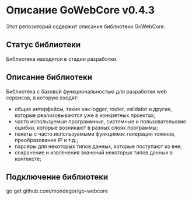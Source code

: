 # Описание GoWebCore v0.4.3
Этот репозиторий содержит описание библиотеки GoWebCore.

## Статус библиотеки
Библиотека находится в стадии разработки.

## Описание библиотеки
Библиотека с базовой функциональностью для разработки web сервисов, в которую входят:
- общие интерфейсы, такие как logger, router, validator и другие, которые реализовываются уже в конкретных проектах;
- часто используемые программные, системные и пользовательские ошибки, которые возникают в разных слоях программы;
- пакеты с часто используемыми функциями: генерация токенов, преобразование IP и т.д.;
- парсеры для некоторых типов данных, которые поступают из вне;
- сохранение и извлечения значений некоторых типов данных в контексте;
 
## Подключение библиотеки
go get github.com/mondegor/go-webcore